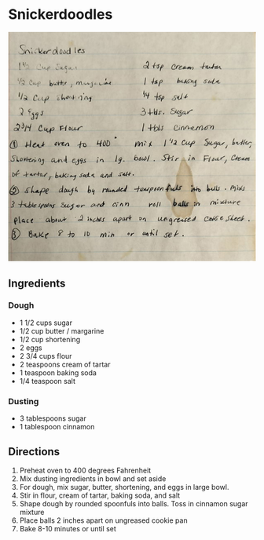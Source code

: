 # Snickerdoodles

![Recipe Scan](/static/images/snickerdoodles.jpg "Recipe Scan")

## Ingredients
### Dough
- 1 1/2 cups sugar 
- 1/2 cup butter / margarine
- 1/2 cup shortening
- 2 eggs
- 2 3/4 cups flour
- 2 teaspoons cream of tartar
- 1 teaspoon baking soda
- 1/4 teaspoon salt

### Dusting
- 3 tablespoons sugar 
- 1 tablespoon cinnamon

## Directions
1. Preheat oven to 400 degrees Fahrenheit
2. Mix dusting ingredients in bowl and set aside
3. For dough, mix sugar, butter, shortening, and eggs in large bowl. 
4. Stir in flour, cream of tartar, baking soda, and salt 
5. Shape dough by rounded spoonfuls into balls. Toss in cinnamon sugar mixture
6. Place balls 2 inches apart on ungreased cookie pan
7. Bake 8-10 minutes or until set